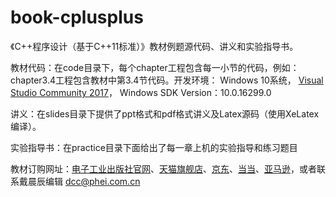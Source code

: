 # book-cplusplus
《C++程序设计（基于C++11标准）》教材例题源代码、讲义和实验指导书。

教材代码：在code目录下，每个chapter工程包含每一小节的代码，例如：chapter3.4工程包含教材中第3.4节代码。开发环境： Windows 10系统， [Visual Studio Community 2017][vs2017]， Windows SDK Version：10.0.16299.0

讲义：在slides目录下提供了ppt格式和pdf格式讲义及Latex源码（使用XeLatex编译）。 

实验指导书：在practice目录下面给出了每一章上机的实验指导和练习题目

教材订购网址：[电子工业出版社官网][phei]、[天猫旗舰店][tianmao]、[京东][jd]、[当当][dangdang]、[亚马逊][amazon]，或者联系戴晨辰编辑 dcc@phei.com.cn

[vs2017]: https://visualstudio.microsoft.com/vs/community/
[miktex_]: https://miktex.org/download
[texlive_]: https://tug.org/texlive/acquire-netinstall.html
[phei]: https://www.phei.com.cn/module/goods/wssd_content.jsp?bookid=52723
[tianmao]: https://detail.tmall.com/item.htm?spm=a1z10.5-b.w4011-17538325040.26.129d66dbA1Cn8D&id=576915359900&rn=de470f45922c94391043e09f1304e7e9&abbucket=3
[jd]: https://item.jd.com/12424029.html?dist=jd
[amazon]: https://www.amazon.cn/dp/B07GW2N5MX/ref=sr_1_1?ie=UTF8&qid=1537253553&sr=8-1&keywords=C%2B%2B%E7%A8%8B%E5%BA%8F%E8%AE%BE%E8%AE%A1+%E6%9D%8E%E9%95%BF%E6%B2%B3
[dangdang]: http://product.dangdang.com/25338942.html
